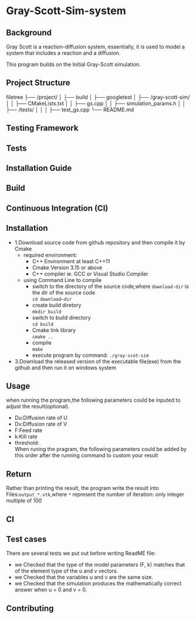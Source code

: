 # Gray-Scott-Sim-system
## Background
Gray Scott is a reaction-diffusion system, essentially, it is used to model a system that includes a reaction and a diffusion. 

This program builds on the Initial Gray-Scott simulation. 


## Project Structure

filetree
├── /project/
│   ├── build
│   ├── googletest
│   ├── /gray-scott-sim/
│   │   ├── CMakeLists.txt
│   │   ├── gs.cpp
│   │   ├── simulation_params.h
│   │   ├── /tests/
│   │   │   ├── test_gs.cpp
└── README.md

## Testing Framework

## Tests

## Installation Guide

## Build

## Continuous Integration (CI)














## Installation
* 1.Download source code from github repository and then compile it by Cmake
  * required environment:
   	* C++ Environment at least C++11
   	* Cmake Version 3.15 or above
    * C++ compiler ie. GCC or Visual Studio Compiler
  * using Command Line to compile  
    * switch to the directory of the source code,where `download-dir` is the dir of the source code  
    `cd download—dir`  
    * create build diretory  
    `mkdir build`
    * switch to build directory  
    `cd build`
    * Cmake link library  
    `cmake ..`
    * compile   
     `make`  
    * execute program by command:
      `./gray-scot-sim`
* 3.Download the released version of the executable file(exe) from the github and then run it on windows system

## Usage
when running the program,the following parameters could be inputed to adjust the result(optional).  
* Du:Diffusion rate of U  
* Dv:Diffusion rate of V  
* F:Feed rate  
* k:Kill rate  
* threshold:  
When runing the pragram, the following parameters could be added by this order after the running command to custom your result
## Return
Rather than printing the result, the program write the result into Files:`output_*.vtk`,where `*` represent the number of iteration: only integer multiple of 100
## CI

## Test cases
There are several tests we put out before writing ReadME file:
* we Checked that the type of the model parameters (F, k) matches that of the element type of the u and v vectors.
* we Checked that the variables u and v are the same size.
* we Checked that the simulation produces the mathematically correct answer when u = 0 and v = 0.
## Contributing
